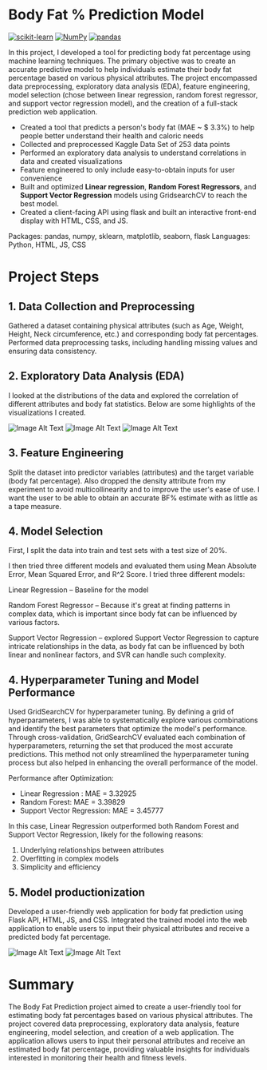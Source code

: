 # Body Fat % Prediction Model
[![scikit-learn](https://img.shields.io/badge/scikit_learn-Machine%20Learning-orange)](https://scikit-learn.org)
[![NumPy](https://img.shields.io/badge/NumPy-Scientific%20Computing-green)](https://numpy.org)
[![pandas](https://img.shields.io/badge/pandas-Data%20Analysis-red)](https://pandas.pydata.org)

In this project, I developed a tool for predicting body fat percentage using machine learning techniques. The primary objective was to create an accurate predictive model to help individuals estimate their body fat percentage based on various physical attributes. The project encompassed data preprocessing, exploratory data analysis (EDA), feature engineering, model selection (chose between linear regression, random forest regressor, and support vector regression model), and the creation of a full-stack prediction web application.

- Created a tool that predicts a person's body fat (MAE ~ $ 3.3%) to help people better understand their health and caloric needs
- Collected and preprocessed Kaggle Data Set of 253 data points
- Performed an exploratory data analysis to understand correlations in data and created visualizations
- Feature engineered to only include easy-to-obtain inputs for user convenience
- Built and optimized **Linear regression**, **Random Forest Regressors**, and **Support Vector Regression** models using GridsearchCV to reach the best model.
- Created a client-facing API using flask and built an interactive front-end display with HTML, CSS, and JS. 


Packages: pandas, numpy, sklearn, matplotlib, seaborn, flask
Languages: Python, HTML, JS, CSS

# Project Steps
## 1. Data Collection and Preprocessing
Gathered a dataset containing physical attributes (such as Age, Weight, Height, Neck circumference, etc.) and corresponding body fat percentages.
Performed data preprocessing tasks, including handling missing values and ensuring data consistency.
## 2. Exploratory Data Analysis (EDA)
I looked at the distributions of the data and explored the correlation of different attributes and body fat statistics. Below are some highlights of the visualizations I created.

![Image Alt Text](/CorrelationTable.png)
![Image Alt Text](/BodyFat.png)
![Image Alt Text](/Abdomen.png)

## 3. Feature Engineering
Split the dataset into predictor variables (attributes) and the target variable (body fat percentage).
Also dropped the density attribute from my experiment to avoid multicollinearity and to improve the user's ease of use. I want the user to be able to obtain an accurate BF% estimate with as little as a tape measure. 
## 4. Model Selection

First, I  split the data into train and test sets with a test size of 20%.

I then tried three different models and evaluated them using Mean Absolute Error, Mean Squared Error, and R^2 Score. 
I tried three different models:

Linear Regression – Baseline for the model

Random Forest Regressor – Because it's great at finding patterns in complex data, which is important since body fat can be influenced by various factors.

Support Vector Regression – explored Support Vector Regression to capture intricate relationships in the data, as body fat can be influenced by both linear and nonlinear factors, and SVR can handle such complexity.

## 4. Hyperparameter Tuning and Model Performance

Used GridSearchCV for hyperparameter tuning. By defining a grid of hyperparameters, I was able to systematically explore various combinations and identify the best parameters that optimize the model's performance. Through cross-validation, GridSearchCV evaluated each combination of hyperparameters, returning the set that produced the most accurate predictions. This method not only streamlined the hyperparameter tuning process but also helped in enhancing the overall performance of the model.

Performance after Optimization:

- Linear Regression : MAE = 3.32925
- Random Forest: MAE = 3.39829
- Support Vector Regression: MAE = 3.45777

In this case, Linear Regression outperformed both Random Forest and Support Vector Regression, likely for the following reasons:
1) Underlying relationships between attributes
2) Overfitting in complex models
3) Simplicity and efficiency

## 5. Model productionization
Developed a user-friendly web application for body fat prediction using Flask API, HTML, JS, and CSS.
Integrated the trained model into the web application to enable users to input their physical attributes and receive a predicted body fat percentage.

![Image Alt Text](/Client_Side.jpeg)
![Image Alt Text](/Prediction.jpeg)

# Summary
The Body Fat Prediction project aimed to create a user-friendly tool for estimating body fat percentages based on various physical attributes. The project covered data preprocessing, exploratory data analysis, feature engineering, model selection, and creation of a web application. The application allows users to input their personal attributes and receive an estimated body fat percentage, providing valuable insights for individuals interested in monitoring their health and fitness levels.

